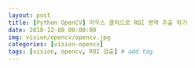 ```yaml
---
layout: post
title: [Python OpenCV] 마우스 클릭으로 ROI 영역 추출 하기  
date: 2018-12-08 00:00:00
img: vision/opencv/opencv.jpg
categories: [vision-opencv] 
tags: [vision, opencv, ROI 검출] # add tag
---
```


